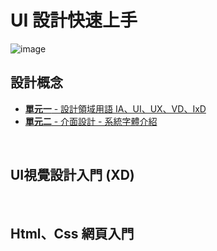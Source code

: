 
# UI 設計快速上手

![image](https://github.com/Barry028/UI-Design/blob/master/Lesson002%20-%20Typography/img/Bn_UiDesign.png)

## 設計概念
* [**單元一** - 設計領域用語 IA、UI、UX、VD、IxD ](https://github.com/Barry028/UI-Design/tree/master/Lesson001%20-%20Ui%20Started)
* [**單元二** - 介面設計 - 系統字體介紹](https://github.com/Barry028/UI-Design/tree/master/Lesson002%20-%20Typography)

<br/>

## UI視覺設計入門 (XD)

<br/>

## Html、Css 網頁入門

<br>
